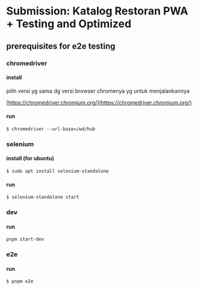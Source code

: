
# Submission: Katalog Restoran PWA + Testing and Optimized

## prerequisites for e2e testing

### chromedriver 
#### install 
pilih versi yg sama dg versi browser chromenya yg untuk menjalankannya

[https://chromedriver.chromium.org/](https://chromedriver.chromium.org/)

#### run

    $ chromedriver --url-base=/wd/hub

### selenium
#### install (for ubuntu)

    $ sudo apt install selenium-standalone

#### run 

    $ selenium-standalone start

### dev

#### run

    pnpm start-dev

### e2e 

#### run 

    $ pnpm e2e
